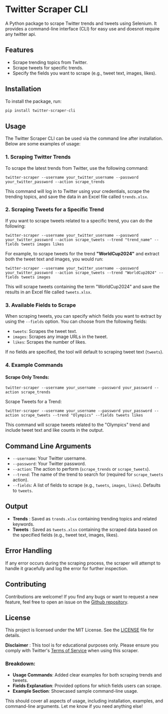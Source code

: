 # Twitter Scraper CLI

A Python package to scrape Twitter trends and tweets using Selenium. It provides a command-line interface (CLI) for easy use and doesnot require any twitter api.

## Features

- Scrape trending topics from Twitter.
- Scrape tweets for specific trends.
- Specify the fields you want to scrape (e.g., tweet text, images, likes).

## Installation

To install the package, run:

```bash
pip install twitter-scraper-cli
```

## Usage

The Twitter Scraper CLI can be used via the command line after installation. Below are some examples of usage:

### 1. Scraping Twitter Trends

To scrape the latest trends from Twitter, use the following command:

```
twitter-scraper --username your_twitter_username --password your_twitter_password --action scrape_trends

```

This command will log in to Twitter using your credentials, scrape the trending topics, and save the data in an Excel file called `trends.xlsx`.

### 2. Scraping Tweets for a Specific Trend

If you want to scrape tweets related to a specific trend, you can do the following:

```
twitter-scraper --username your_twitter_username --password your_twitter_password --action scrape_tweets --trend "trend_name" --fields tweets images likes

```

For example, to scrape tweets for the trend **"WorldCup2024"** and extract both the tweet text and images, you would run:

```
twitter-scraper --username your_twitter_username --password your_twitter_password --action scrape_tweets --trend "WorldCup2024" --fields tweets images

```

This will scrape tweets containing the term "WorldCup2024" and save the results in an Excel file called `tweets.xlsx`.


### 3. Available Fields to Scrape

When scraping tweets, you can specify which fields you want to extract by using the `--fields` option. You can choose from the following fields:

* `tweets`: Scrapes the tweet text.
* `images`: Scrapes any image URLs in the tweet.
* `likes`: Scrapes the number of likes.

If no fields are specified, the tool will default to scraping tweet text (`tweets`).

### 4. Example Commands

#### Scrape Only Trends:

```
twitter-scraper --username your_username --password your_password --action scrape_trends

```

Scrape Tweets for a Trend:

```
twitter-scraper --username your_username --password your_password --action scrape_tweets --trend "Olympics" --fields tweets likes

```


This command will scrape tweets related to the "Olympics" trend and include tweet text and like counts in the output.

## Command Line Arguments

* `--username`: Your Twitter username.
* `--password`: Your Twitter password.
* `--action`: The action to perform (`scrape_trends` or `scrape_tweets`).
* `--trend`: The name of the trend to search for (required for `scrape_tweets` action).
* `--fields`: A list of fields to scrape (e.g., `tweets`, `images`, `likes`). Defaults to `tweets`.

## Output

* **Trends** : Saved as `trends.xlsx` containing trending topics and related keywords.
* **Tweets** : Saved as `tweets.xlsx` containing the scraped data based on the specified fields (e.g., tweet text, images, likes).


## Error Handling

If any error occurs during the scraping process, the scraper will attempt to handle it gracefully and log the error for further inspection.


## Contributing

Contributions are welcome! If you find any bugs or want to request a new feature, feel free to open an issue on the [Github repository](https://github.com/bsse23087/twitter-scraper-cli).


## License

This project is licensed under the MIT License. See the [LICENSE](https://github.com/bsse23087/twitter-scraper-cli/blob/main/LICENSE) file for details.

**Disclaimer** : This tool is for educational purposes only. Please ensure you comply with Twitter's [Terms of Service](https://twitter.com/en/tos) when using this scraper.


### Breakdown:

- **Usage Commands**: Added clear examples for both scraping trends and tweets.
- **Fields Explanation**: Provided options for which fields users can scrape.
- **Example Section**: Showcased sample command-line usage.

This should cover all aspects of usage, including installation, examples, and command-line arguments. Let me know if you need anything else!

